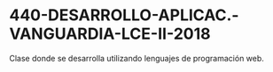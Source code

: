 # 440-DESARROLLO-APLICAC.-VANGUARDIA-LCE-II-2018
Clase donde se desarrolla utilizando lenguajes de programación web.
